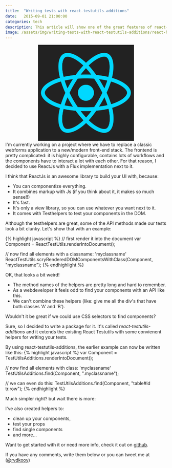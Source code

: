 ```yaml
---
title:  "Writing tests with react-testutils-additions"
date:   2015-09-01 21:00:00
categories: tech
description: This article will show one of the great features of react-testutils-additions, finding your components with CSS selectors!
image: /assets/img/writing-tests-with-react-testutils-additions/react-header.png
---
```

<div style="text-align:center">
<img src="/assets/img/writing-tests-with-react-testutils-additions/react-header.png" alt="ReactJs" width="300px" >
</div>
I'm currently working on a project where we have to replace a classic webforms application to a new/modern front-end stack. 
The frontend is pretty complicated: it is highly configurable, contains lots of workflows and the components have to interact a lot with each other. For that reason, I decided to use ReactJs with a Flux implementation next to it.

I think that ReactJs is an awesome library to build your UI with, because:

- You can componentize everything.
- It combines markup with Js (if you think about it, it makes so much sense!!)
- It's fast.
- It's only a view library, so you can use whatever you want next to it.
- It comes with Testhelpers to test your components in the DOM.

Although the testhelpers are great, some of the API methods made our tests look a bit clunky. Let's show that with an example:

{% highlight javascript %}
// first render it into the document
var Component = ReactTestUtils.renderIntoDocument(<MyComponent />);

// now find all elements with a classname: 'myclassname'
ReactTestUtils.scryRenderedDOMComponentsWithClass(Component, "myclassname");
{% endhighlight %}

OK, that looks a bit weird!

- The method names of the helpers are pretty long and hard to remember.
- As a webdeveloper it feels odd to find your components with an API like this.
- We can't combine these helpers (like: give me all the div's that have both classes 'A' and 'B').

Wouldn't it be great if we could use CSS selectors to find components?

Sure, so I decided to write a package for it. It's called *react-testutils-additions* and it extends the existing React Testutils with some convienent helpers for writing your tests.

By using react-testutils-additions, the earlier example can now be written like this:
{% highlight javascript %}
var Component = TestUtilsAdditions.renderIntoDocument(<MyComponent />);

// now find all elements with class: 'myclassname'
TestUtilsAdditions.find(Component, ".myclassname");

// we can even do this:
TestUtilsAdditions.find(Component, "table#id tr.row");
{% endhighlight %}

Much simpler right? but wait there is more:

I've also created helpers to: 

- clean up your components,
- test your props
- find single components
- and more...

Want to get started with it or need more info, check it out on <a href="https://github.com/rvdkooy/react-testutils-additions" target="_blank">github</a>.

If you have any comments, write them below or you can tweet me at ([@rvdkooy](https://twitter.com/rvdkooy))